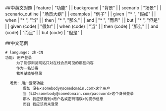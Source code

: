 ##中英文对照
      | feature          | "功能"       |
      | background       | "背景"       |
      | scenario         | "场景"       |
      | scenario_outline | "场景大纲"     |
      | examples         | "例子"       |
      | given            | "* ", "假如" |
      | when             | "* ", "当"  |
      | then             | "* ", "那么" |
      | and              | "* ", "而且" |
      | but              | "* ", "但是" |
      | given (code)     | "假如"       |
      | when (code)      | "当"        |
      | then (code)      | "那么"       |
      | and (code)       | "而且"       |
      | but (code)       | "但是"       |

      
##中文范例
	
	# language: zh-CN
	功能: 用户登录
	  	 为了能够浏览网站只对在线会员可见的那些内容
	 	 作为一名访客
	  	 我希望能够登录
	
	  场景: 用户登录功能
	    	假如 没有<somebody@somedomain.com>这个用户
	    	当 我以<somebody@somedomain.com/password>这个身份登录
	    	那么 我应该看到<用户名或密码错误>的提示信息
	    	而且 我应该尚未登录